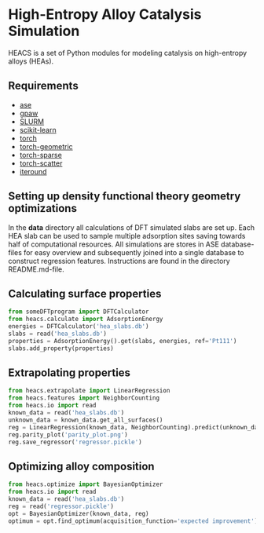 # High-Entropy Alloy Catalysis Simulation
HEACS is a set of Python modules for modeling catalysis on high-entropy alloys (HEAs).

Requirements
------------
* [ase](https://wiki.fysik.dtu.dk/ase/index.html)
* [gpaw](https://wiki.fysik.dtu.dk/gpaw/)
* [SLURM](https://slurm.schedmd.com)
* [scikit-learn](https://scikit-learn.org/stable/)
* [torch](https://pypi.org/project/torch/)
* [torch-geometric](https://pypi.org/project/torch-geometric/)
* [torch-sparse](https://pypi.org/project/torch-sparse/)
* [torch-scatter](https://pypi.org/project/torch-scatter/)
* [iteround](https://pypi.org/project/iteround/)

Setting up density functional theory geometry optimizations
---------------------
In the **data** directory all calculations of DFT simulated slabs are set up. Each HEA slab can be used to sample multiple adsorption sites saving towards half of computational resources. All simulations are stores in ASE database-files for easy overview and subsequently joined into a single database to construct regression features. Instructions are found in the directory README.md-file.

Calculating surface properties
------------------------------

```python
from someDFTprogram import DFTCalculator
from heacs.calculate import AdsorptionEnergy
energies = DFTCalculator('hea_slabs.db')
slabs = read('hea_slabs.db')
properties = AdsorptionEnergy().get(slabs, energies, ref='Pt111')
slabs.add_property(properties)
```

Extrapolating properties
------------------------

```python
from heacs.extrapolate import LinearRegression
from heacs.features import NeighborCounting
from heacs.io import read
known_data = read('hea_slabs.db')
unknown_data = known_data.get_all_surfaces()
reg = LinearRegression(known_data, NeighborCounting).predict(unknown_data)
reg.parity_plot('parity_plot.png')
reg.save_regressor('regressor.pickle')
```

Optimizing alloy composition
----------------------------

```python
from heacs.optimize import BayesianOptimizer
from heacs.io import read
known_data = read('hea_slabs.db')
reg = read('regressor.pickle')
opt = BayesianOptimizer(known_data, reg)
optimum = opt.find_optimum(acquisition_function='expected improvement')
```
